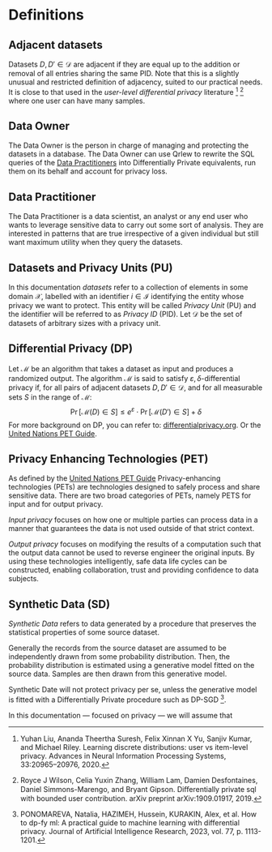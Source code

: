 # Definitions

## Adjacent datasets

Datasets $D, D' \in \mathcal{D}$ are adjacent if they are equal up to the addition or removal of all entries sharing the same PID. Note that this is a slightly unusual and restricted definition of adjacency, suited to our practical needs. It is close to that used in the *user-level differential privacy* literature [^1] [^2] where one user can have many samples.

## Data Owner
The Data Owner is the person in charge of managing and protecting the datasets in a database.
The Data Owner can use Qrlew to rewrite the SQL queries of the [Data Practitioners](#data-practitioner) into Differentially Private equivalents,
run them on its behalf and account for privacy loss.

## Data Practitioner
The Data Practitioner is a data scientist, an analyst or any end user who wants to leverage sensitive data to carry out some sort of analysis.
They are interested in patterns that are true irrespective of a given individual but still want maximum utility when they query the datasets.

## Datasets and Privacy Units (PU)

In this documentation *datasets* refer to a collection of elements in some domain $\mathcal{X}$, labelled with an identifier $i\in \mathcal{I}$ identifying the entity whose privacy we want to protect. This entity will be called *Privacy Unit* (PU) and the identifier will be referred to as *Privacy ID* (PID). Let $\mathcal{D}$ be the set of datasets of arbitrary sizes with a privacy unit.

## Differential Privacy (DP)

Let $\mathcal{M}$ be an algorithm that takes a dataset as input and produces a randomized output. The algorithm $\mathcal{M}$ is said to satisfy $\varepsilon,\delta$-differential privacy if, for all pairs of adjacent datasets $D, D' \in \mathcal{D}$, and for all measurable sets $S$ in the range of $\mathcal{M}$:
$$
\Pr[\mathcal{M}(D) \in S] \leq e^{\varepsilon} \cdot \Pr[\mathcal{M}(D') \in S] + \delta
$$
For more background on DP, you can refer to: [differentialprivacy.org](https://differentialprivacy.org/resources/).
Or the [United Nations PET Guide](https://unstats.un.org/bigdata/task-teams/privacy/guide/2023_UN%20PET%20Guide.pdf#page=36).

## Privacy Enhancing Technologies (PET)

As defined by the [United Nations PET Guide](https://unstats.un.org/bigdata/task-teams/privacy/guide/2023_UN%20PET%20Guide.pdf)
Privacy-enhancing technologies (PETs) are technologies
designed to safely process and share sensitive data.
There are two broad categories of PETs,
namely PETS for input and for output privacy.

*Input privacy* focuses on how one or multiple
parties can process data in a manner that guarantees
the data is not used outside of that strict context.

*Output privacy* focuses on modifying the results of a computation
such that the output data cannot be used to reverse
engineer the original inputs. By using these technologies
intelligently, safe data life cycles can be constructed,
enabling collaboration, trust and providing confidence to
data subjects.

## Synthetic Data (SD)

*Synthetic Data* refers to data generated by a procedure
that preserves the statistical properties of some source dataset.

Generally the records from the source dataset are assumed to
be independently drawn from some probability distribution.
Then, the probability distribution is estimated using a generative model
fitted on the source data.
Samples are then drawn from this generative model.

Synthetic Date will not protect privacy per se, unless the generative model
is fitted with a Differentially Private procedure such as DP-SGD [^3].

In this documentation — focused on privacy — we will assume that 

[^1]: Yuhan Liu, Ananda Theertha Suresh, Felix Xinnan X Yu, Sanjiv Kumar, and Michael Riley. Learning discrete distributions: user vs item-level privacy. Advances in Neural Information Processing Systems, 33:20965–20976, 2020.

[^2]: Royce J Wilson, Celia Yuxin Zhang, William Lam, Damien Desfontaines, Daniel Simmons-Marengo, and Bryant Gipson. Diﬀerentially private sql with bounded user contribution. arXiv preprint arXiv:1909.01917, 2019.

[^3]: PONOMAREVA, Natalia, HAZIMEH, Hussein, KURAKIN, Alex, et al. How to dp-fy ml: A practical guide to machine learning with differential privacy. Journal of Artificial Intelligence Research, 2023, vol. 77, p. 1113-1201.